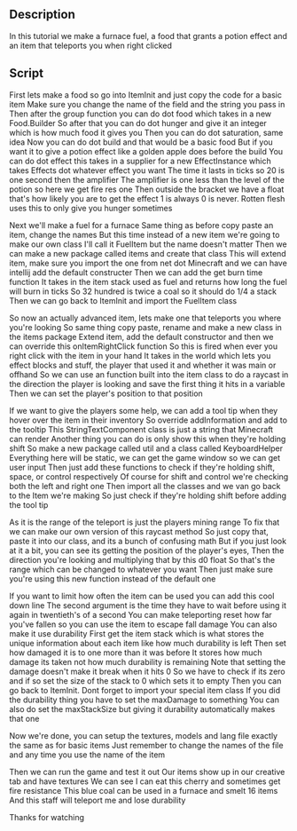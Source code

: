 ## Description

In this tutorial we make a furnace fuel, 
a food that grants a potion effect 
and an item that teleports you when right clicked  

## Script

First lets make a food so go into ItemInit and just copy the code for a basic item
Make sure you change the name of the field and the string you pass in 
Then after the group function you can do dot food which takes in a new Food.Builder
So after that you can do dot hunger and give it an integer which is how much food it gives you
Then you can do dot saturation, same idea 
Now you can do dot build and that would be a basic food
But if you want it to give a potion effect like a golden apple does before the build 
You can do dot effect this takes in a supplier for a new EffectInstance which takes Effects dot whatever effect you want 
The time it lasts in ticks so 20 is one second then the amplifier 
The amplifier is one less than the level of the potion so here we get fire res one
Then outside the bracket we have a float that's how likely you are to get the effect
1 is always 0 is never. Rotten flesh uses this to only give you hunger sometimes 

Next we'll make a fuel for a furnace
Same thing as before copy paste an item, change the names
But this time instead of a new item we're going to make our own class
I'll call it FuelItem but the name doesn't matter 
Then we can make a new package called items and create that class
This will extend item, make sure you import the one from net dot Minecraft 
and we can have intellij add the default constructer 
Then we can add the get burn time function
It takes in the item stack used as fuel and returns how long the fuel will burn in ticks
So 32 hundred is twice a coal so it should do 1/4 a stack
Then we can go back to ItemInit and import the FuelItem class

So now an actually advanced item, lets make one that teleports you where you're looking
So same thing copy paste, rename and make a new class in the items package
Extend item, add the default constructor and then we can override this onItemRightClick function
So this is fired when ever you right click with the item in your hand
It takes in the world which lets you effect blocks and stuff, the player that used it and whether it was main or offhand
So we can use an function built into the item class to do a raycast in the direction the player is looking 
and save the first thing it hits in a variable
Then we can set the player's position to that position

If we want to give the players some help, we can add a tool tip when they hover over the item in their inventory 
So override addInformation and add to the tooltip 
This StringTextComponent class is just a string that Minecraft can render
Another thing you can do is only show this when they're holding shift
So make a new package called util and a class called KeyboardHelper
Everything here will be static, we can get the game window so we can get user input 
Then just add these functions to check if they're holding shift, space, or control respectively 
Of course for shift and control we're checking both the left and right one
Then import all the classes and we van go back to the Item we're making 
So just check if they're holding shift before adding the tool tip

As it is the range of the teleport is just the players mining range
To fix that we can make our own version of this raycast method
So just copy that, paste it into our class, and its a bunch of confusing math
But if you just look at it a bit, you can see its getting the position of the player's eyes, 
Then the direction you're looking and multiplying that by this d0 float
So that's the range which can be changed to whatever you want
Then just make sure you're using this new function instead of the default one

If you want to limit how often the item can be used you can add this cool down line
The second argument is the time they have to wait before using it again in twentieth's of a second
You can make teleporting reset how far you've fallen so you can use the item to escape fall damage
You can also make it use durability 
First get the item stack which is what stores the unique information about each item like how much durability is left
Then set how damaged it is to one more than it was before 
It stores how much damage its taken not how much durability is remaining 
Note that setting the damage doesn't make it break when it hits 0
So we have to check if its zero and if so set the size of the stack to 0 which sets it to empty
Then you can go back to ItemInit. Dont forget to import your special item class
If you did the durability thing you have to set the maxDamage to something
You can also do set the maxStackSize but giving it durability automatically makes that one

Now we're done, you can setup the textures, models and lang file exactly the same as for basic items
Just remember to change the names of the file and any time you use the name of the item 

Then we can run the game and test it out
Our items show up in our creative tab and have textures 
We can see I can eat this cherry and sometimes get fire resistance
This blue coal can be used in a furnace and smelt 16 items 
And this staff will teleport me and lose durability

Thanks for watching
